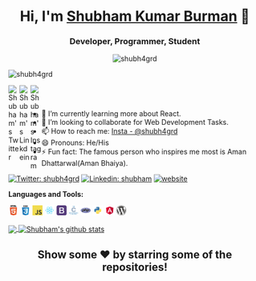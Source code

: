 <h1 align="center">Hi, I'm <a href="https://shubh4grd.github.io/">Shubham Kumar Burman</a> 👋</h1>
<h3 align="center">Developer, Programmer, Student</h3>
<!--
<img align="right" src="https://i.postimg.cc/d3qQdKhf/rob-unscreen.gif" width="300px" height="300px" />
-->
<p align="center"><img src="https://github-profile-trophy.vercel.app/?username=shubh4grd&theme=nord&row=1&column=7" alt="shubh4grd" /></p>


<p align="left"> <img src="https://komarev.com/ghpvc/?username=shubh4grd&label=Views&color=blue&style=plastic" alt="shubh4grd" /> </p>

<a href="https://twitter.com/shubh4grd">
  <img align="left" alt="Shubham's Twitter" width="22px" src="https://cdn.jsdelivr.net/npm/simple-icons@v3/icons/twitter.svg" />
</a>
<a href="https://linkedin.com/in/shubham-kumar-burman/">
  <img align="left" alt="Shubham's Linkdein" width="22px" src="https://cdn.jsdelivr.net/npm/simple-icons@v3/icons/linkedin.svg" />
</a>
<a href="https://instagram.com/shubh4grd/">
  <img align="left" alt="Shubham's Instagram" width="22px" src="https://cdn.jsdelivr.net/npm/simple-icons@v3/icons/instagram.svg" />
</a>
<br/>
<br/>



<!-- - 🔭 I’m currently working on [ Portfolio](https://github.com/shubh4grd/shubh4grd.github.io). -->
- 🌱 I’m currently learning more about React.
- 👯 I’m looking to collaborate for Web Development Tasks.
- 📫 How to reach me: [Insta - @shubh4grd](https://instagram.com/shubh4grd/)
- 😄 Pronouns: He/His
- ⚡ Fun fact: The famous person who inspires me most is Aman Dhattarwal(Aman Bhaiya).

[![Twitter: shubh4grd](https://img.shields.io/twitter/follow/shubh4grd?style=social)](https://twitter.com/shubh4grd)
[![Linkedin: shubham](https://img.shields.io/badge/-Shubham-blue?style=flat-square&logo=Linkedin&logoColor=white&link=https://www.linkedin.com/in/shubham-kumar-burman/)](https://www.linkedin.com/in/shubham-kumar-burman/)
[![website](https://img.shields.io/badge/PortfolioWebsite-Shubham-2648ff?style=flat-square&logo=google-chrome)](https://shubh4grd.github.io/)


**Languages and Tools:**  

<code><img height="20" src="https://raw.githubusercontent.com/github/explore/80688e429a7d4ef2fca1e82350fe8e3517d3494d/topics/html/html.png"></code>
<code><img height="20" src="https://raw.githubusercontent.com/github/explore/80688e429a7d4ef2fca1e82350fe8e3517d3494d/topics/css/css.png"></code>
<code><img height="20" src="https://raw.githubusercontent.com/github/explore/80688e429a7d4ef2fca1e82350fe8e3517d3494d/topics/javascript/javascript.png"></code>
<code><img height="20" src="https://raw.githubusercontent.com/github/explore/80688e429a7d4ef2fca1e82350fe8e3517d3494d/topics/react/react.png"></code> 
<code><img height="20" src="https://raw.githubusercontent.com/github/explore/80688e429a7d4ef2fca1e82350fe8e3517d3494d/topics/bootstrap/bootstrap.png"></code>
<code><img height="20" src="https://raw.githubusercontent.com/github/explore/80688e429a7d4ef2fca1e82350fe8e3517d3494d/topics/c/c.png"></code>
<code><img height="20" src="https://raw.githubusercontent.com/github/explore/80688e429a7d4ef2fca1e82350fe8e3517d3494d/topics/php/php.png"></code> 
<code><img height="20" src="https://raw.githubusercontent.com/github/explore/80688e429a7d4ef2fca1e82350fe8e3517d3494d/topics/python/python.png"></code>
<code><img height="20" src="https://raw.githubusercontent.com/github/explore/80688e429a7d4ef2fca1e82350fe8e3517d3494d/topics/angular/angular.png"></code>
<code><img height="20" src="https://raw.githubusercontent.com/github/explore/80688e429a7d4ef2fca1e82350fe8e3517d3494d/topics/wordpress/wordpress.png"></code>

<a href="https://github.com/shubh4grd">
  <img align="center" src="https://github-readme-stats.vercel.app/api/top-langs/?username=shubh4grd&theme=light&hide_langs_below=1" />
</a>
<a href="https://github.com/shubh4grd">
 <img align="center" src="https://github-readme-stats.vercel.app/api?username=shubh4grd&show_icons=true&theme=light&line_height=27" alt="Shubham's github stats"/>
</a>

## <div align="center">Show some ❤️ by starring some of the repositories!</div>


